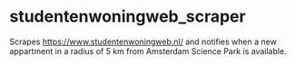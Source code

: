 # studentenwoningweb_scraper
Scrapes https://www.studentenwoningweb.nl/ and notifies when a new appartment in a radius of 5 km from Amsterdam Science Park is available.


